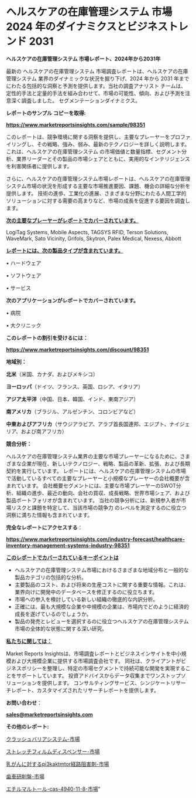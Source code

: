 # ヘルスケアの在庫管理システム 市場 2024 年のダイナミクスとビジネストレンド 2031

<strong>ヘルスケアの在庫管理システム 市場レポート、2024年から2031年</strong>

最新の ヘルスケアの在庫管理システム 市場調査レポートは、ヘルスケアの在庫管理システム 業界のダイナミックな状況を掘り下げ、2024 年から 2031 年までにわたる包括的な洞察と予測を提供します。当社の調査アナリスト チームは、定性的手法と定量的手法を組み合わせて、市場の可能性、傾向、および予測を注意深く調査しました。 セグメンテーションダイナミクス。



<strong>レポートのサンプル コピーを取得:</strong> <a href=https://www.marketreportsinsights.com/sample/98351>

<strong><u>https://www.marketreportsinsights.com/sample/98351</u></strong></a>

このレポートは、競争環境に関する洞察を提供し、主要なプレーヤーをプロファイリングし、その戦略、強み、弱み、最新のテクノロジーを詳しく説明します。 これは、ヘルスケアの在庫管理システム の市場価値と数量指標、セグメント分析、業界リーダーとその製品の市場シェアとともに、実用的なインテリジェンスを利害関係者に提供します。

さらに、ヘルスケアの在庫管理システム市場レポートは、ヘルスケアの在庫管理システム市場の状況を形成する主要な市場推進要因、課題、機会の詳細な分析を提供します。 技術の進歩、工業化の進展、さまざまな分野にわたる人間工学的ソリューションに対する需要の高まりなど、市場の成長を促進する要因を調査します。



<strong><u>次の主要なプレーヤーがレポートでカバーされています。</u></strong>

LogiTag Systems, Mobile Aspects, TAGSYS RFID, Terson Solutions, WaveMark, Sato Vicinity, Grifols, Skytron, Palex Medical, Nexess, Abbott



<strong><u><b>レポートには、次の製品タイプが含まれています。</b></u></strong>

• ハードウェア

• ソフトウェア

• サービス



<strong><b>次のアプリケーションがレポートでカバーされています。</b></strong>

• 病院

• 大クリニック



<strong><b>このレポートの割引を受けるには：</b></strong><a href=https://www.marketreportsinsights.com/discount/98351>

<strong><u>https://www.marketreportsinsights.com/discount/98351</u></strong></a>



<strong>地域別：</strong>



<strong>北米</strong>（米国、カナダ、およびメキシコ）



<strong>ヨーロッパ</strong>（ドイツ、フランス、英国、ロシア、イタリア）



<strong>アジア太平洋</strong>（中国、日本、韓国、インド、東南アジア）



<strong>南アメリカ</strong>（ブラジル、アルゼンチン、コロンビアなど）



<strong>中東およびアフリカ</strong>（サウジアラビア、アラブ首長国連邦、エジプト、ナイジェリア、および南アフリカ）



<strong>競合分析：</strong>

ヘルスケアの在庫管理システム業界の主要な市場プレーヤーになるために、さまざまな企業が現在、新しいテクノロジー、戦略、製品の革新、拡張、および長期契約を実行しています。 レポートには、ヘルスケアの在庫管理システムの市場で活動しているすべての主要なプレーヤーと小規模なプレーヤーの会社概要が含まれています。 会社概要セグメントには、主要な市場プレーヤーのSWOT分析、組織の進歩、最近の動向、会社の買収、成長戦略、世界市場シェア、および製品ポートフォリオが含まれています。 当社の競争分析には、新規参入者が市場リスクと課題を特定して、当該市場の競争力 のレベルを測定するのに役立つ洞察に満ちた情報も含まれています。



<strong>完全なレポートにアクセスする</strong>：

<a href=https://www.marketreportsinsights.com/industry-forecast/healthcare-inventory-management-systems-industry-98351>

<strong><u>https://www.marketreportsinsights.com/industry-forecast/healthcare-inventory-management-systems-industry-98351</u></strong></a>



<strong><u><b>このレポートでカバーされているキーポイントは</b></u></strong>
<ul>
  <li>ヘルスケアの在庫管理システム市場におけるさまざまな地域分布と一般的な製品カテゴリの包括的な分析。</li>
  <li>主要製品のコスト、および将来の生産コストに関する重要な情報。これは、業界向けに開発中のデータベースを修正するのに役立ちます。</li>
  <li>市場への参入を検討している新しい組織の徹底的な内訳分析。</li>
  <li>正確には、最も大規模な企業や中規模の企業は、市場内でどのように経済的成長を遂げているのでしょうか。</li>
  <li>製品の発売とレビューを選択するのに役立つヘルスケアの在庫管理システム市場の全体的な状態に関する深い研究。</li>
</ul>


<strong><u><b>私たちに関しては：</b></u></strong>

Market Reports Insightsは、市場調査レポートとビジネスインサイトを中小規模および大規模企業に提供する市場調査会社です。 同社は、クライアントがビジネスポリシーを整理し、特定の市場セグメントで持続可能な開発を実現することをサポートしています。 投資アドバイスからデータ収集までワンストップソリューションを提供します。 コンサルティングサービス、シンジケートリサーチレポート、カスタマイズされたリサーチレポートを提供します。



<strong><b>お問い合わせ</b></strong>：

<a href=mailto:sales@marketreportsinsights.com>

<strong><u>sales@marketreportsinsights.com</u></strong></a>



<strong>その他のレポート:</strong>

<a href=https://www.linkedin.com/pulse/クラッシュバリアシステム-市場-2023-総合分析と事業成長戦略-2030-wy1gf/>クラッシュバリアシステム-市場</a>

<a href=https://www.linkedin.com/pulse/ストレッチフィルムディスペンサー-市場-2023-推進要因と成長機会-ouswf/>ストレッチフィルムディスペンサー-市場</a>

<a href=https://www.linkedin.com/pulse/乳がんに対するpi3kaktmtor経路阻害剤-市場-2023-総利益と主要ベンダー-sdywf/>乳がんに対するpi3kaktmtor経路阻害剤-市場</a>

<a href=https://www.linkedin.com/pulse/歯車研削盤-市場-2023-競争分析と事業成長-2030-trendsetters-testimonials-360-anal-4ttic/>歯車研削盤-市場</a>

<a href=https://www.linkedin.com/pulse/エチルマルトール-cas-4940-11-8-市場-2023-swot-分析と最新イノベーション-2030-pr-news-hub-vxoxf/>エチルマルトール-cas-4940-11-8-市場</a>"
